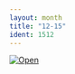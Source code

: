 ```yaml
---
layout: month
title: "12-15"
ident: 1512
---
```

<a href="{{'/images/12-15.png' | prepend: site.baseurl }}"><img src="{{ '/images/12-15.png' | prepend: site.baseurl }}" class="mid" alt="Open" /></a>
